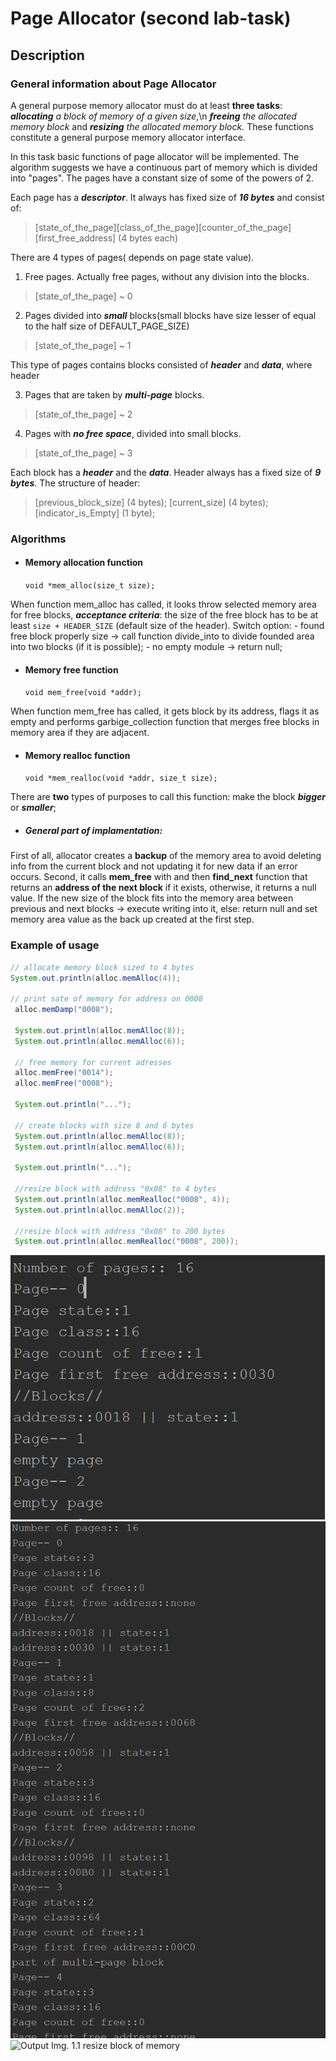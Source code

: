 # Page Allocator (second lab-task)

## Description

### General information about Page Allocator

A general purpose memory allocator must do at least **three tasks**: ***allocating** a block of memory of a given size*,\n
***freeing** the allocated memory block* and ***resizing** the allocated memory block.*
These functions constitute a general purpose memory allocator interface.

In this task basic functions of page allocator will be implemented.
The algorithm suggests we have a continuous part of memory which is divided into "pages".
The pages have a constant size of some of the powers of 2.

Each page has a ***descriptor***. It always  has fixed size of ***16 bytes*** and consist of:
> [state_of_the_page][class_of_the_page][counter_of_the_page][first_free_address] (4 bytes each)

There are 4 types of pages( depends on page state value).

1. Free pages. Actually free pages, without any division into the blocks.
> [state_of_the_page] ~ 0

2. Pages divided into ***small*** blocks(small blocks have size lesser of equal to the half size of DEFAULT_PAGE_SIZE)
> [state_of_the_page] ~ 1

This type of pages contains blocks consisted of ***header*** and ***data***, where header

3. Pages that are taken by ***multi-page*** blocks.
> [state_of_the_page] ~ 2

4. Pages with ***no free space***, divided into small blocks.
> [state_of_the_page] ~ 3

Each block has a ***header*** and the ***data***. Header always has a fixed size of ***9 bytes***. The structure of header:
> [previous_block_size] (4 bytes); [current_size] (4 bytes); [indicator_is_Empty] (1 byte);

### Algorithms

- #### Memory allocation function

    `void *mem_alloc(size_t size);`

 When function mem_alloc has called, it looks throw selected memory area for free blocks,
    ***acceptance criteria***: the size of the free block has to be at least `size + HEADER_SIZE` (default size of the header). Switch option:
    - found free block properly size -> call function divide_into to divide founded area into two blocks (if it is possible);
    - no empty module -> return null;

- #### Memory free function

    `void mem_free(void *addr);`

 When function mem_free has called, it gets block by its address, flags it as empty and performs garbige_collection function that merges free
 blocks in memory area if they are  adjacent.

 - #### Memory realloc function

      `void *mem_realloc(void *addr, size_t size);`

There are **two** types of purposes to call this function: make the block ***bigger*** or ***smaller***;

- ##### General part of implamentation:

First of all, allocator creates a **backup** of the memory area to avoid deleting info from the current block and not updating it for new data if an error occurs.
Second, it calls **mem_free** with and then **find_next** function that returns an **address of the next block** if it exists, otherwise, it returns a null value.
If the new size of the block fits into the memory area between previous and next blocks -> execute writing into it, else: return null and set memory area value
as the back up created at the first step.

### Example of usage

```java
// allocate memory block sized to 4 bytes
System.out.println(alloc.memAlloc(4));

// print sate of memory for address on 0008
 alloc.memDamp("0008");

 System.out.println(alloc.memAlloc(8));
 System.out.println(alloc.memAlloc(6));

 // free memory for current adresses
 alloc.memFree("0014");
 alloc.memFree("0008");

 System.out.println("...");

 // create blocks with size 8 and 6 bytes
 System.out.println(alloc.memAlloc(8));
 System.out.println(alloc.memAlloc(6));

 System.out.println("...");

 //resize block with address "0x08" to 4 bytes
 System.out.println(alloc.memRealloc("0008", 4));
 System.out.println(alloc.memAlloc(2));

 //resize block with address "0x08" to 200 bytes
 System.out.println(alloc.memRealloc("0008", 200));
 ```

 ![Output](./asserts/1.test.png)
 ![Output](./asserts/2.test.png)
 ![Output](./asserts/3.test.png)
 Img. 1.1 resize block of memory


